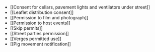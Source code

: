 - [[Consent for cellars, pavement lights and ventilators under street]]
- [[Leaflet distribution consent]]
- [[Permission to film and photograph]]
- [[Permission to host events]]
- [[Skip permits]]
- [[Street parties permission]]
- [[Verges permitted use]]
- [[Pig movement notification]]
